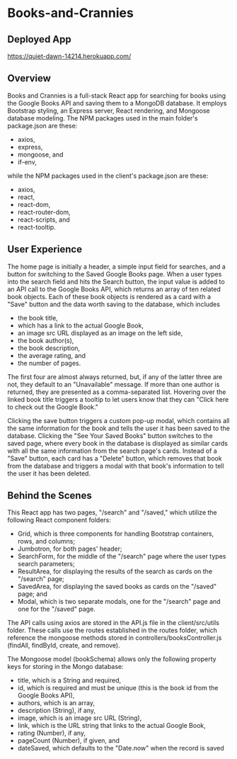 # Books-and-Crannies

## Deployed App

https://quiet-dawn-14214.herokuapp.com/

## Overview

Books and Crannies is a full-stack React app for searching for books using the Google Books API and saving them to a MongoDB database. It employs Bootstrap styling, an Express server, React rendering, and Mongoose database modeling. The NPM packages used in the main folder's package.json are these:

* axios,
* express,
* mongoose, and
* if-env,

while the NPM packages used in the client's package.json are these:

* axios,
* react,
* react-dom,
* react-router-dom,
* react-scripts, and
* react-tooltip.

## User Experience

The home page is initially a header, a simple input field for searches, and a button for switching to the Saved Google Books page. When a user types into the search field and hits the Search button, the input value is added to an API call to the Google Books API, which returns an array of ten related book objects. Each of these book objects is rendered as a card with a "Save" button and the data worth saving to the database, which includes

* the book title,
* which has a link to the actual Google Book,
* an image src URL displayed as an image on the left side,
* the book author(s),
* the book description,
* the average rating, and
* the number of pages.

The first four are almost always returned, but, if any of the latter three are not, they default to an "Unavailable" message. If more than one author is returned, they are presented as a comma-separated list. Hovering over the linked book title triggers a tooltip to let users know that they can "Click here to check out the Google Book."

Clicking the save button triggers a custom pop-up modal, which contains all the same information for the book and tells the user it has been saved to the database. Clicking the "See Your Saved Books" button switches to the saved page, where every book in the database is displayed as similar cards with all the same information from the search page's cards. Instead of a "Save" button, each card has a "Delete" button, which removes that book from the database and triggers a modal with that book's information to tell the user it has been deleted.

## Behind the Scenes

This React app has two pages, "/search" and "/saved," which utilize the following React component folders:

* Grid, which is three components for handling Bootstrap containers, rows, and columns;
* Jumbotron, for both pages' header;
* SearchForm, for the middle of the "/search" page where the user types search parameters;
* ResultArea, for displaying the results of the search as cards on the "/search" page;
* SavedArea, for displaying the saved books as cards on the "/saved" page; and
* Modal, which is two separate modals, one for the "/search" page and one for the "/saved" page.

The API calls using axios are stored in the API.js file in the client/src/utils folder. These calls use the routes established in the routes folder, which reference the mongoose methods stored in controllers/booksController.js (findAll, findById, create, and remove).

The Mongoose model (bookSchema) allows only the following property keys for storing in the Mongo database:

* title, which is a String and required,
* id, which is required and must be unique (this is the book id from the Google Books API),
* authors, which is an array,
* description (String), if any,
* image, which is an image src URL (String),
* link, which is the URL string that links to the actual Google Book,
* rating (Number), if any,
* pageCount (Number), if given, and
* dateSaved, which defaults to the "Date.now" when the record is saved


